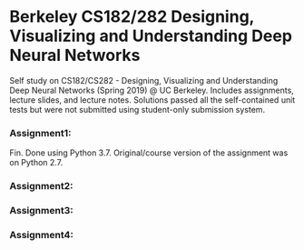 # Berkeley CS182/282 Designing, Visualizing and Understanding Deep Neural Networks
Self study on CS182/CS282 - Designing, Visualizing and Understanding Deep Neural Networks (Spring 2019) @ UC Berkeley. Includes assignments, lecture slides, and lecture notes. Solutions passed all the self-contained unit tests but were not submitted using student-only submission system.

### Assignment1:
Fin. Done using Python 3.7. Original/course version of the assignment was on Python 2.7.

### Assignment2:

### Assignment3:

### Assignment4:
